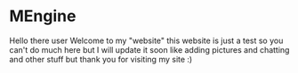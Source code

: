 # MEngine
Hello there user
Welcome to my "website" this website is just a test so you can't do much here but I will update it soon like adding pictures and chatting and other stuff but thank you for visiting
my site :)
